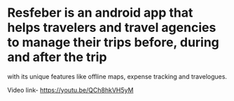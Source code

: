 # Resfeber is an android app that helps travelers and travel agencies to manage their trips before, during and after the trip
with its unique features like offline maps, expense tracking and travelogues.

Video link- https://youtu.be/QCh8hkVH5yM
